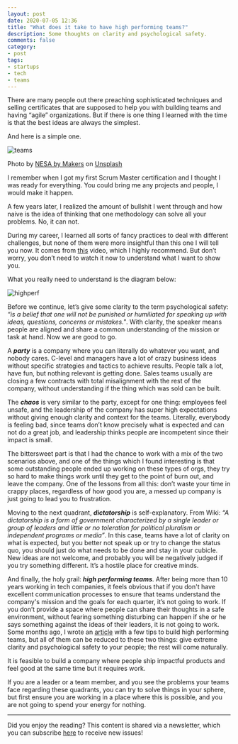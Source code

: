 ```yaml
---
layout: post
date: 2020-07-05 12:36
title: "What does it take to have high performing teams?"
description: Some thoughts on clarity and psychological safety.
comments: false
category: 
- post
tags:
- startups
- tech
- teams
---
```


There are many people out there preaching sophisticated techniques and selling certificates that are supposed to help you with building teams and having “agile” organizations. But if there is one thing I learned with the time is that the best ideas are always the simplest.

And here is a simple one.

![teams](https://gopher.hey.com/skmoX5deBVHGYTH6wXMaEiZ-Ntk-gZ0V-2EzKkA796OQ=/https://cdn.substack.com/image/fetch/w_2912,c_limit,f_auto,q_auto:good,fl_progressive:steep/https%3A%2F%2Fbucketeer-e05bbc84-baa3-437e-9518-adb32be77984.s3.amazonaws.com%2Fpublic%2Fimages%2Fa37a0acf-7b55-4c2f-8fa7-55104067860b_6720x4480.jpeg)

Photo by [NESA by Makers](https://email.mg1.substack.com/c/eJw1kMtuwyAQRb_GLC1sHBwvWFSt8gXdWzzGNbIBC4Y25OuLk1aa1Zkj3ZmrJcJXiEUgJCQ5QZytEcQIOvZ6VMSmeYkATtpdkCOr3WqJNvjT4pTzK1nFsjB26dQw8E5ypYZlMvTCWXftDeX9pMkREs4yGwteg4BviCV4ILtYEY_UsLemv9XJPh27TGurgzvJQD0kqYqTG8Sq3TK6OYUcNTTs499uen5yB8ZmV3mEBWKU-x_XwSN4rAsdq4Lv4SifcEdiRU97Skd6oROlXdd2rdeRP-4PvrGa7b66NmWVUOrtvIhEkfeSEqS6XKE8WW2kJjiXvcUyg5dqByMwZiD4qvT5O5YDhIeftAMixBd8NjgxNpIaY0Kt2Iu0yk3-AmCqjMg) on [Unsplash](https://email.mg1.substack.com/c/eJw1UMtuwzAM-5r4GDhxmzQHH4YV_YLdA9tRG6N-BJa81f36Oe0GSIBEESBFowhuMRVJgMQyQprtItki-dibUTOL8zUBeGWdZFvWzhpFNoadNfBhOLFVDpPQQhh9OPKeH09Tfz3xBUbViYkLoTnbItKs8mIhGJDwDanEAMzJlWjDRnw0_aVWDrg5hWtroq8r1t7WSHEfCJRvxCWTnzHmZKAR539-0w877mGxuZLOCa6QknJ_uImBIFA9mFQp9Bm38gUPYlb21TAf-ZFPnHdd27XBpOH5eA530Ry4v3UtZo2kzH33xJLMriAC1uMK5YXVTKqC9zlYKjMEpR0sklIGRu9QX99T2UAG-EEHRJDe4CvDSYiRVZkl1pCDxFXd1S-qoIzF)

I remember when I got my first Scrum Master certification and I thought I was ready for everything. You could bring me any projects and people, I would make it happen.

A few years later, I realized the amount of bullshit I went through and how naive is the idea of thinking that one methodology can solve all your problems. No, it can not.

During my career, I learned all sorts of fancy practices to deal with different challenges, but none of them were more insightful than this one I will tell you now. It comes from [this](https://www.youtube.com/watch?v=y6YbAvEtS8k) video, which I highly recommend. But don’t worry, you don’t need to watch it now to understand what I want to show you.

What you really need to understand is the diagram below:

![highperf](https://gopher.hey.com/sh83wYdUZuF5uausmZhBsuBJxZttipsJKiZFARQWhxZg=/https://cdn.substack.com/image/fetch/w_1138,c_limit,f_auto,q_auto:good,fl_progressive:steep/https%3A%2F%2Fbucketeer-e05bbc84-baa3-437e-9518-adb32be77984.s3.amazonaws.com%2Fpublic%2Fimages%2F2d742ea1-7140-49b5-af3a-914c8a54d419_569x393.png)

Before we continue, let’s give some clarity to the term psychological safety: *“is a belief that one will not be punished or humiliated for speaking up with ideas, questions, concerns or mistakes."*. With clarity, the speaker means people are aligned and share a common understanding of the mission or task at hand. Now we are good to go.

A ***party*** is a company where you can literally do whatever you want, and nobody cares. C-level and managers have a lot of crazy business ideas without specific strategies and tactics to achieve results. People talk a lot, have fun, but nothing relevant is getting done. Sales teams usually are closing a few contracts with total misalignment with the rest of the company, without understanding if the thing which was sold can be built.

The ***chaos*** is very similar to the party, except for one thing: employees feel unsafe, and the leadership of the company has super high expectations without giving enough clarity and context for the teams. Literally, everybody is feeling bad, since teams don’t know precisely what is expected and can not do a great job, and leadership thinks people are incompetent since their impact is small.

The bittersweet part is that I had the chance to work with a mix of the two scenarios above, and one of the things which I found interesting is that some outstanding people ended up working on these types of orgs, they try so hard to make things work until they get to the point of burn out, and leave the company. One of the lessons from all this: don’t waste your time in crappy places, regardless of how good you are, a messed up company is just going to lead you to frustration.

Moving to the next quadrant, ***dictatorship*** is self-explanatory. From Wiki: *“A dictatorship is a form of government characterized by a single leader or group of leaders and little or no toleration for political pluralism or independent programs or media”*. In this case, teams have a lot of clarity on what is expected, but you better not speak up or try to change the status quo, you should just do what needs to be done and stay in your cubicle. New ideas are not welcome, and probably you will be negatively judged if you try something different. It’s a hostile place for creative minds.

And finally, the holy grail: ***high performing teams***. After being more than 10 years working in tech companies, it feels obvious that if you don't have excellent communication processes to ensure that teams understand the company's mission and the goals for each quarter, it’s not going to work. If you don’t provide a space where people can share their thoughts in a safe environment, without fearing something disturbing can happen if she or he says something against the ideas of their leaders, it is not going to work. Some months ago, I wrote an [article](https://medium.com/datadriveninvestor/building-high-performing-teams-in-2020-6478b338f1f2) with a few tips to build high performing teams, but all of them can be reduced to these two things: give extreme clarity and psychological safety to your people; the rest will come naturally. 

It is feasible to build a company where people ship impactful products and feel good at the same time but it requires work.

If you are a leader or a team member, and you see the problems your teams face regarding these quadrants, you can try to solve things in your sphere, but first ensure you are working in a place where this is possible, and you are not going to spend your energy for nothing.


_________________


Did you enjoy the reading? This content is shared via a newsletter, which you can subscribe [here](https://shaka.substack.com/) to receive new issues!